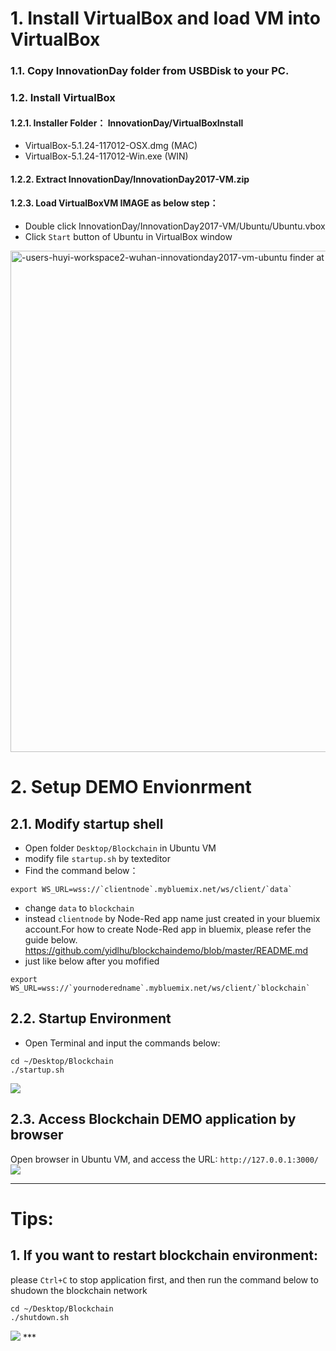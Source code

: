 # 1. Install VirtualBox and load VM into VirtualBox
### 1.1. Copy **InnovationDay** folder from USBDisk to your PC.
### 1.2. Install **VirtualBox**
#### 1.2.1. Installer Folder： InnovationDay/VirtualBoxInstall
- VirtualBox-5.1.24-117012-OSX.dmg (MAC)
- VirtualBox-5.1.24-117012-Win.exe (WIN)
#### 1.2.2. Extract InnovationDay/InnovationDay2017-VM.zip
#### 1.2.3. Load VirtualBoxVM IMAGE as below step：
- Double click InnovationDay/InnovationDay2017-VM/Ubuntu/Ubuntu.vbox
- Click `Start` button of Ubuntu in VirtualBox window
<img width="802" alt="-users-huyi-workspace2-wuhan-innovationday2017-vm-ubuntu finder at 12 55 39" src="https://user-images.githubusercontent.com/18717367/28906767-47b98b20-784c-11e7-83e5-c4eb51843527.png" style="max-width:100%;">

# 2. Setup DEMO Envionrment
## 2.1. Modify startup shell
- Open folder `Desktop/Blockchain` in Ubuntu VM
- modify file `startup.sh` by texteditor
- Find the command below：
```
export WS_URL=wss://`clientnode`.mybluemix.net/ws/client/`data` 
```
- change `data` to `blockchain`
- instead `clientnode` by Node-Red app name just created in your bluemix account.For how to create Node-Red app in bluemix, please refer the guide below.
https://github.com/yidlhu/blockchaindemo/blob/master/README.md
- just like below after you mofified
```
export WS_URL=wss://`yournoderedname`.mybluemix.net/ws/client/`blockchain`
```

## 2.2. Startup Environment
- Open Terminal and input the commands below:
```
cd ~/Desktop/Blockchain
./startup.sh
```
<img src="https://user-images.githubusercontent.com/13764731/29206049-c5493c54-7eb2-11e7-9a54-864c0c1ce22a.png" style="max-width:100%;">


## 2.3. Access Blockchain DEMO application by browser
Open browser in Ubuntu VM, and access the URL:
`http://127.0.0.1:3000/`
<img src="https://user-images.githubusercontent.com/18717367/28910761-bc82d074-7860-11e7-8763-70f49fc0da31.png" style="max-width:100%;">

***
# Tips:
## 1. If you want to restart blockchain environment:
please `Ctrl+C` to stop application first, and then run the command below to shudown the blockchain network
```
cd ~/Desktop/Blockchain
./shutdown.sh
```
<img src="https://user-images.githubusercontent.com/13764731/29206272-d45caa18-7eb3-11e7-8448-36d972d75df7.png" style="max-width:100%;">
***
